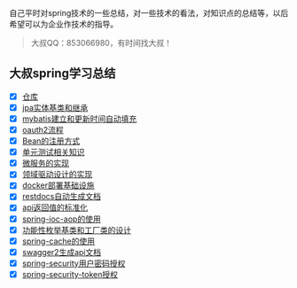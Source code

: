 自己平时对spring技术的一些总结，对一些技术的看法，对知识点的总结等，以后希望可以为企业作技术的指导。

> 大叔QQ：853066980，有时间找大叔！

## 大叔spring学习总结
* [x] [仓库](./document/repository.md)
* [x] [jpa实体基类和继承](./document/jpa.md)
* [x] [mybatis建立和更新时间自动填充](./document/mybatis.md)
* [x] [oauth2流程](./document/oauth2.md)
* [x] [Bean的注册方式](./document/bean.md)
* [x] [单元测试相关知识](./document/unit-test.md)
* [x] [微服务的实现](./document/micro-service.md)
* [x] [领域驱动设计的实现](./document/ddd.md)
* [x] [docker部署基础设施](./document/docker-infrastructure.md)
* [x] [restdocs自动生成文档](./document/restdocs.md)
* [x] [api返回值的标准化](./document/restful-responses.md)
* [x] [spring-ioc-aop的使用](./document/spring-ioc-aop.md)
* [x] [功能性枚举基类和工厂类的设计](./document/enum.md)
* [x] [spring-cache的使用](./document/cache.md)
* [x] [swagger2生成api文档](./document/swagger2.md)
* [x] [spring-security用户密码授权](./document/user-password-spring-security.md)
* [x] [spring-security-token授权](./document/token-spring-security.md)